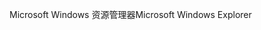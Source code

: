 <span data-ttu-id="bb3c3-101">Microsoft Windows 资源管理器</span><span class="sxs-lookup"><span data-stu-id="bb3c3-101">Microsoft Windows Explorer</span></span>